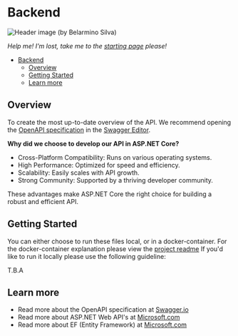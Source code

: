 # Backend

![Header image (by Belarmino Silva)](https://miro.medium.com/v2/resize:fit:1100/format:webp/1*v4tgU_RBR9z9iIu01J5OEQ.png)

_Help me! I'm lost, take me to the [starting page](../README.md) please!_

- [Backend](#backend)
  - [Overview](#overview)
  - [Getting Started](#getting-started)
  - [Learn more](#learn-more)

## Overview

To create the most up-to-date overview of the API. We recommend opening the
[OpenAPI specification](./apis-spec.yml) in the [Swagger Editor](https://editor.swagger.io/).

**Why did we choose to develop our API in ASP.NET Core?**

- Cross-Platform Compatibility: Runs on various operating systems.
- High Performance: Optimized for speed and efficiency.
- Scalability: Easily scales with API growth.
- Strong Community: Supported by a thriving developer community.

These advantages make ASP.NET Core the right choice for
building a robust and efficient API.

## Getting Started

You can either choose to run these files local, or in a docker-container.
For the docker-container explanation please view the [project readme](../README.md#getting-started)
If you'd like to run it locally please use the following guideline:

T.B.A

## Learn more

- Read more about the OpenAPI specification at [Swagger.io](https://swagger.io/docs/specification/about/)
- Read more about ASP.NET Web API's at [Microsoft.com](https://learn.microsoft.com/en-us/aspnet/core/web-api/?view=aspnetcore-7.0)
- Read more about EF (Entity Framework) at [Microsoft.com](https://learn.microsoft.com/en-us/ef/core/)
